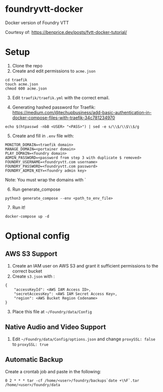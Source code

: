 # foundryvtt-docker
Docker version of Foundry VTT

Courtesy of: https://benprice.dev/posts/fvtt-docker-tutorial/

# Setup
1. Clone the repo
2. Create and edit permissions to `acme.json`

```
cd traefik
touch acme.json
chmod 600 acme.json
```

3. Edit `traefik/traefik.yml` with the correct email.

4. Generating hashed password for Traefik: https://medium.com/@techupbusiness/add-basic-authentication-in-docker-compose-files-with-traefik-34c781234970

```
echo $(htpasswd -nbB <USER> "<PASS>") | sed -e s/\\$/\\$\\$/g
```

5. Create and fill in `.env` file with:

```
MONITOR_DOMAIN=<traefik domain>
MANAGE_DOMAIN=<portainer domain>
PLAY_DOMAIN=<foundry domain>
ADMIN_PASSWORD=<password from step 3 with duplicate $ removed>
FOUNDRY_USERNAME=<foundryvtt.com username>
FOUNDRY_PASSWORD=<foundryvtt.com password>
FOUNDRY_ADMIN_KEY=<foundry admin key>
```

Note: You must wrap the domains with `

6. Run generate_compose

```
python3 generate_compose --env <path_to_env_file>
```

7. Run it!

```
docker-compose up -d
```

# Optional config
## AWS S3 Support
1. Create an IAM user on AWS S3 and grant it sufficient permissions to the correct bucket
2. Create `s3.json` with :

```
{
    "accessKeyId": <AWS IAM Access ID>,
    "secretAccessKey": <AWS IAM Secret Access Key>,
    "region": <AWS Bucket Region Codename>
}
```

3. Place this file at `~/Foundry/data/Config`

## Native Audio and Video Support
1. Edit `~/Foundry/data/Config/options.json` and change `proxySSL: false` to `proxySSL: true`

## Automatic Backup
Create a crontab job and paste in the following:

```
0 2 * * * tar -cf /home/<user>/foundry/backups`date +\%F`.tar /home/<user>/foundry/data
```
